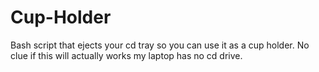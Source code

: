 # Cup-Holder
Bash script that ejects your cd tray so you can use it as a cup holder. No clue if this will actually works my laptop has no cd drive.
